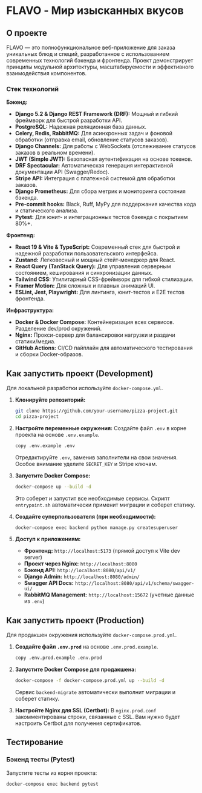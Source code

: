 # FLAVO - Мир изысканных вкусов

## О проекте
FLAVO — это полнофункциональное веб-приложение для заказа уникальных блюд и специй, разработанное с использованием современных технологий бэкенда и фронтенда. Проект демонстрирует принципы модульной архитектуры, масштабируемости и эффективного взаимодействия компонентов.

### Стек технологий

**Бэкенд:**
*   **Django 5.2 & Django REST Framework (DRF):** Мощный и гибкий фреймворк для быстрой разработки API.
*   **PostgreSQL:** Надежная реляционная база данных.
*   **Celery, Redis, RabbitMQ:** Для асинхронных задач и фоновой обработки (отправка email, обновление статусов заказов).
*   **Django Channels:** Для работы с WebSockets (отслеживание статусов заказов в реальном времени).
*   **JWT (Simple JWT):** Безопасная аутентификация на основе токенов.
*   **DRF Spectacular:** Автоматическая генерация интерактивной документации API (Swagger/Redoc).
*   **Stripe API:** Интеграция с платежной системой для обработки заказов.
*   **Django Prometheus:** Для сбора метрик и мониторинга состояния бэкенда.
*   **Pre-commit hooks:** Black, Ruff, MyPy для поддержания качества кода и статического анализа.
*   **Pytest:** Для юнит- и интеграционных тестов бэкенда с покрытием 80%+.

**Фронтенд:**
*   **React 19 & Vite & TypeScript:** Современный стек для быстрой и надежной разработки пользовательского интерфейса.
*   **Zustand:** Легковесный и мощный стейт-менеджер для React.
*   **React Query (TanStack Query):** Для управления серверным состоянием, кеширования и синхронизации данных.
*   **Tailwind CSS:** Утилитарный CSS-фреймворк для гибкой стилизации.
*   **Framer Motion:** Для сложных и плавных анимаций UI.
*   **ESLint, Jest, Playwright:** Для линтинга, юнит-тестов и E2E тестов фронтенда.

**Инфраструктура:**
*   **Docker & Docker Compose:** Контейнеризация всех сервисов. Разделение dev/prod окружений.
*   **Nginx:** Прокси-сервер для балансировки нагрузки и раздачи статики/медиа.
*   **GitHub Actions:** CI/CD пайплайн для автоматического тестирования и сборки Docker-образов.

## Как запустить проект (Development)

Для локальной разработки используйте `docker-compose.yml`.

1.  **Клонируйте репозиторий:**
    ```bash
    git clone https://github.com/your-username/pizza-project.git
    cd pizza-project
    ```

2.  **Настройте переменные окружения:**
    Создайте файл `.env` в корне проекта на основе `.env.example`.
    ```bash
    copy .env.example .env
    ```
    Отредактируйте `.env`, заменив заполнители на свои значения. Особое внимание уделите `SECRET_KEY` и Stripe ключам.

3.  **Запустите Docker Compose:**
    ```bash
    docker-compose up --build -d
    ```
    Это соберет и запустит все необходимые сервисы. Скрипт `entrypoint.sh` автоматически применит миграции и соберет статику.

4.  **Создайте суперпользователя (при необходимости):**
    ```bash
    docker-compose exec backend python manage.py createsuperuser
    ```

5.  **Доступ к приложениям:**
    *   **Фронтенд:** `http://localhost:5173` (прямой доступ к Vite dev server)
    *   **Проект через Nginx:** `http://localhost:8080`
    *   **Бэкенд API:** `http://localhost:8080/api/v1/`
    *   **Django Admin:** `http://localhost:8080/admin/`
    *   **Swagger API Docs:** `http://localhost:8080/api/v1/schema/swagger-ui/`
    *   **RabbitMQ Management:** `http://localhost:15672` (учетные данные из `.env`)

## Как запустить проект (Production)

Для продакшен окружения используйте `docker-compose.prod.yml`.

1.  **Создайте файл `.env.prod`** на основе `.env.prod.example`.
    ```bash
    copy .env.prod.example .env.prod
    ```

2.  **Запустите Docker Compose для продакшена:**
    ```bash
    docker-compose -f docker-compose.prod.yml up --build -d
    ```
    Сервис `backend-migrate` автоматически выполнит миграции и соберет статику.

3.  **Настройте Nginx для SSL (Certbot):**
    В `nginx.prod.conf` закомментированы строки, связанные с SSL. Вам нужно будет настроить Certbot для получения сертификатов.

## Тестирование

### Бэкенд тесты (Pytest)
Запустите тесты из корня проекта:
```bash
docker-compose exec backend pytest
